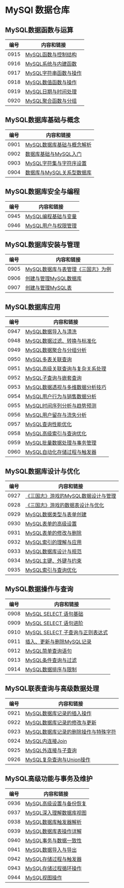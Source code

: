# MySQl 数据仓库

## MySQL数据函数与运算

| 编号 | 内容和链接 |
| ---- | ----------- |
| 0915 | [MySQL函数与控制结构](https://datayang.blog.csdn.net/article/details/147096432) |
| 0916 | [MySQL系统与内建函数](https://datayang.blog.csdn.net/article/details/147096446) |
| 0917 | [MySQL字符串函数与操作](https://datayang.blog.csdn.net/article/details/146376114) |
| 0918 | [MySQL数值函数与操作](https://datayang.blog.csdn.net/article/details/146376128) |
| 0919 | [MySQL日期与时间处理](https://datayang.blog.csdn.net/article/details/147096472) |
| 0920 | [MySQL聚合函数与分组](https://datayang.blog.csdn.net/article/details/147096487) |

## MySQL数据库基础与概念

| 编号 | 内容和链接 |
| ---- | ----------- |
| 0901 | [MySQL数据库基础与概念解析](https://datayang.blog.csdn.net/article/details/147095815) |
| 0902 | [数据库基础与MySQL入门](https://datayang.blog.csdn.net/article/details/147095840) |
| 0903 | [MySQL字符集与字符序设置](https://datayang.blog.csdn.net/article/details/147095858) |
| 0904 | [数据库与MySQL关系型数据库](https://datayang.blog.csdn.net/article/details/147095871) |

## MySQL数据库安全与编程

| 编号 | 内容和链接 |
| ---- | ----------- |
| 0945 | [MySQL编程基础与变量](https://datayang.blog.csdn.net/article/details/147097272) |
| 0946 | [MySQL用户与权限管理](https://datayang.blog.csdn.net/article/details/147097743) |

## MySQL数据库安装与管理

| 编号 | 内容和链接 |
| ---- | ----------- |
| 0905 | [MySQL数据库与表管理《三国志》为例](https://datayang.blog.csdn.net/article/details/147095887) |
| 0906 | [创建与管理MySQL数据库](https://datayang.blog.csdn.net/article/details/146376021) |
| 0907 | [创建与管理MySQL表](https://datayang.blog.csdn.net/article/details/147095921) |

## MySQL数据库应用

| 编号 | 内容和链接 |
| ---- | ----------- |
| 0947 | [MySQL数据导入与清洗](https://datayang.blog.csdn.net/article/details/147097763) |
| 0948 | [MySQL数据过滤、转换与标准化](https://datayang.blog.csdn.net/article/details/147097783) |
| 0949 | [MySQL数据聚合与分组分析](https://datayang.blog.csdn.net/article/details/147097807) |
| 0950 | [MySQL多表关联查询](https://datayang.blog.csdn.net/article/details/147097832) |
| 0951 | [MySQL高级关联查询与复杂关系处理](https://datayang.blog.csdn.net/article/details/147097847) |
| 0952 | [MySQL子查询与嵌套查询](https://datayang.blog.csdn.net/article/details/147097860) |
| 0953 | [MySQL数据透视与多维数据分析技巧](https://datayang.blog.csdn.net/article/details/147097879) |
| 0954 | [MySQL用户行为与销售数据分析](https://datayang.blog.csdn.net/article/details/147097895) |
| 0955 | [MySQL时间序列分析与趋势预测](https://datayang.blog.csdn.net/article/details/147097919) |
| 0956 | [MySQL用户留存与流失分析](https://datayang.blog.csdn.net/article/details/147097933) |
| 0957 | [MySQL查询性能优化](https://datayang.blog.csdn.net/article/details/147097956) |
| 0958 | [MySQL高级索引与查询优化](https://datayang.blog.csdn.net/article/details/147097982) |
| 0959 | [MySQL批量数据处理与事务管理](https://datayang.blog.csdn.net/article/details/147098002) |
| 0960 | [MySQL自动化存储过程与触发器](https://datayang.blog.csdn.net/article/details/147098026) |

## MySQL数据库设计与优化

| 编号 | 内容和链接 |
| ---- | ----------- |
| 0927 | [《三国志》游戏的MySQL数据设计与管理](https://datayang.blog.csdn.net/article/details/147096853) |
| 0928 | [《三国志》游戏的数据表设计与优化](https://datayang.blog.csdn.net/article/details/147096871) |
| 0929 | [MySQL数据类型与表单创建](https://datayang.blog.csdn.net/article/details/147096885) |
| 0930 | [MySQL表单的高级设置](https://datayang.blog.csdn.net/article/details/147096915) |
| 0931 | [MySQL表单的修改与删除](https://datayang.blog.csdn.net/article/details/147096940) |
| 0932 | [MySQL索引的理解与应用](https://datayang.blog.csdn.net/article/details/147096954) |
| 0933 | [MySQL数据库设计与规范](https://datayang.blog.csdn.net/article/details/146376220) |
| 0934 | [MySQL主键、外键与约束](https://datayang.blog.csdn.net/article/details/146376231) |
| 0935 | [MySQL索引与查询优化](https://datayang.blog.csdn.net/article/details/146376244) |

## MySQL数据操作与查询

| 编号 | 内容和链接 |
| ---- | ----------- |
| 0908 | [MySQL SELECT 语句基础](https://datayang.blog.csdn.net/article/details/147096227) |
| 0909 | [MySQL SELECT 语句进阶](https://datayang.blog.csdn.net/article/details/147096262) |
| 0910 | [MySQL SELECT 子查询与正则表达式](https://datayang.blog.csdn.net/article/details/147096305) |
| 0911 | [插入、更新与删除MySQL记录](https://datayang.blog.csdn.net/article/details/147096373) |
| 0912 | [MySQL简单查询语句](https://datayang.blog.csdn.net/article/details/147096386) |
| 0913 | [MySQL条件查询与过滤](https://datayang.blog.csdn.net/article/details/146376076) |
| 0914 | [MySQL数据排序与限制](https://datayang.blog.csdn.net/article/details/146376102) |

## MySQL联表查询与高级数据处理

| 编号 | 内容和链接 |
| ---- | ----------- |
| 0921 | [MySQL数据库记录的插入操作](https://datayang.blog.csdn.net/article/details/147096503) |
| 0922 | [MySQL数据库记录的修改与更新](https://datayang.blog.csdn.net/article/details/147096644) |
| 0923 | [MySQL数据库记录的删除操作与特殊字符](https://datayang.blog.csdn.net/article/details/147096740) |
| 0924 | [MySQL内连接Join](https://datayang.blog.csdn.net/article/details/147096759) |
| 0925 | [MySQL外连接与子查询](https://datayang.blog.csdn.net/article/details/146376208) |
| 0926 | [MySQL复杂查询与Union操作](https://datayang.blog.csdn.net/article/details/146376283) |

## MySQL高级功能与事务及维护

| 编号 | 内容和链接 |
| ---- | ----------- |
| 0936 | [MySQL高级设置与备份恢复](https://datayang.blog.csdn.net/article/details/147097023) |
| 0937 | [MySQL深入理解数据库视图](https://datayang.blog.csdn.net/article/details/147097040) |
| 0938 | [MySQL数据库触发器解析](https://datayang.blog.csdn.net/article/details/147097076) |
| 0939 | [MySQL数据库表操作详解](https://datayang.blog.csdn.net/article/details/147097113) |
| 0940 | [MySQL事务与数据一致性](https://datayang.blog.csdn.net/article/details/146376258) |
| 0941 | [MySQL数据导入与导出](https://datayang.blog.csdn.net/article/details/146376271) |
| 0942 | [MySQL存储过程与触发器](https://datayang.blog.csdn.net/article/details/147097214) |
| 0943 | [MySQL存储过程循环操作](https://datayang.blog.csdn.net/article/details/147097237) |
| 0944 | [MySQL视图操作](https://datayang.blog.csdn.net/article/details/147097256) |

